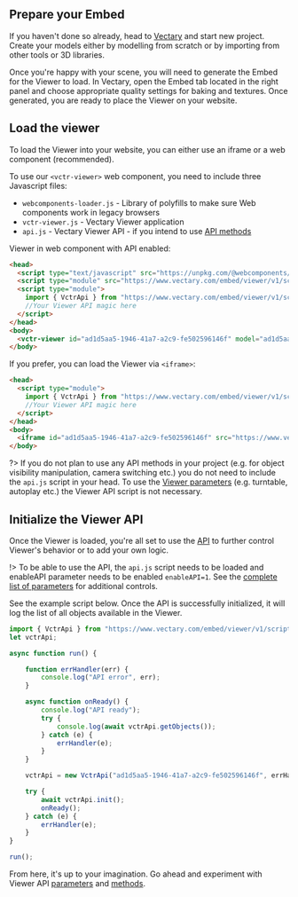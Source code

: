 ## Prepare your Embed

If you haven't done so already, head to [Vectary](https://www.vectary.com) and start new project. Create your models either by modelling from scratch or by importing from other tools or 3D libraries.

Once you're happy with your scene, you will need to generate the Embed for the Viewer to load. In Vectary, open the Embed tab located in the right panel and choose appropriate quality settings for baking and textures. Once generated, you are ready to place the Viewer on your website.

## Load the viewer

To load the Viewer into your website, you can either use an iframe or a web component (recommended). 

To use our `<vctr-viewer>` web component, you need to include three Javascript files:
- `webcomponents-loader.js` - Library of polyfills to make sure Web components work in legacy browsers
- `vctr-viewer.js` - Vectary Viewer application
- `api.js` - Vectary Viewer API - if you intend to use [API methods](methods.md)

Viewer in web component with API enabled:

```html
<head>
  <script type="text/javascript" src="https://unpkg.com/@webcomponents/webcomponentsjs@2.2.7/webcomponents-loader.js"></script>
  <script type="module" src="https://www.vectary.com/embed/viewer/v1/scripts/vctr-viewer.js"></script>
  <script type="module">
    import { VctrApi } from "https://www.vectary.com/embed/viewer/v1/scripts/api/api.js";
    //Your Viewer API magic here
  </script>
</head>
<body>
  <vctr-viewer id="ad1d5aa5-1946-41a7-a2c9-fe502596146f" model="ad1d5aa5-1946-41a7-a2c9-fe502596146f" enableApi=1”></vctr-viewer>  
</body>
```

If you prefer, you can load the Viewer via `<iframe>`:

```html
<head> 
  <script type="module">
    import { VctrApi } from "https://www.vectary.com/embed/viewer/v1/scripts/api/api.js";
    //Your Viewer API magic here
  </script>
</head>
<body>
  <iframe id="ad1d5aa5-1946-41a7-a2c9-fe502596146f" src="https://www.vectary.com/embed/viewer/v1/viewer.html?model=ad1d5aa5-1946-41a7-a2c9-fe502596146f&enableApi=1" frameborder="0" width="100%" height="480"></iframe>
</body>
```

?> If you do not plan to use any API methods in your project (e.g. for object visibility manipulation, camera switching etc.)  you do not need to include the `api.js` script in your head. To use the [Viewer parameters](parameters.md) (e.g. turntable, autoplay etc.) the Viewer API script is not necessary.

## Initialize the Viewer API

Once the Viewer is loaded, you're all set to use the [API](methods.md) to further control Viewer's behavior or to add your own logic.

!> To be able to use the API, the `api.js` script needs to be loaded and enableAPI parameter needs to be enabled `enableAPI=1`. See the [complete list of parameters](parameters.md) for additional controls.

See the example script below. Once the API is successfully initialized, it will log the list of all objects available in the Viewer.

```javascript
import { VctrApi } from "https://www.vectary.com/embed/viewer/v1/scripts/api/api.js";
let vctrApi;

async function run() {    

    function errHandler(err) {
        console.log("API error", err);
    }

    async function onReady() {
        console.log("API ready");
        try {
            console.log(await vctrApi.getObjects());          
        } catch (e) {
            errHandler(e);
        }
    }

    vctrApi = new VctrApi("ad1d5aa5-1946-41a7-a2c9-fe502596146f", errHandler);

    try {
        await vctrApi.init();        
        onReady();
    } catch (e) {
        errHandler(e);
    }
}

run();
```

From here, it's up to your imagination. Go ahead and experiment with Viewer API [parameters](parameters.md) and [methods](methods.md).
